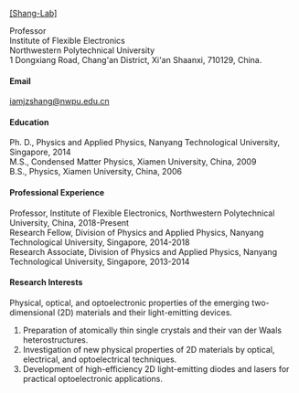 

[[Shang-Lab]](https://github.com/Shang-Lab)

Professor\
Institute of Flexible Electronics\
Northwestern Polytechnical University\
1 Dongxiang Road, Chang'an District, Xi'an Shaanxi, 710129, China.

#### Email
iamjzshang@nwpu.edu.cn

#### Education
Ph. D., Physics and Applied Physics, Nanyang Technological University, Singapore, 2014\
M.S., Condensed Matter Physics, Xiamen University, China, 2009\
B.S., Physics, Xiamen University, China, 2006

#### Professional Experience
Professor, Institute of Flexible Electronics, Northwestern Polytechnical University, China, 2018-Present\
Research Fellow, Division of Physics and Applied Physics, Nanyang Technological University, Singapore, 2014-2018\
Research Associate, Division of Physics and Applied Physics, Nanyang Technological University, Singapore, 2013-2014

#### Research Interests
Physical, optical, and optoelectronic properties of the emerging two-dimensional (2D) materials and their light-emitting devices.
1. Preparation of atomically thin single crystals and their van der Waals heterostructures. 
2. Investigation of new physical properties of 2D materials by optical, electrical, and optoelectrical techniques. 
3. Development of high-efficiency 2D light-emitting diodes and lasers for practical optoelectronic applications.


